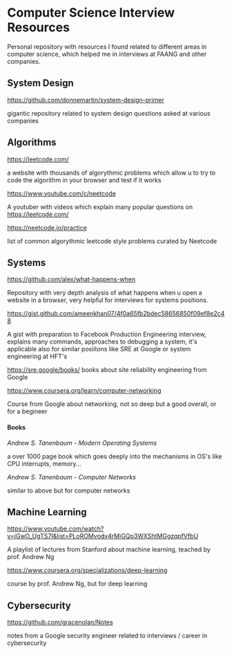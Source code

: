 # Computer Science Interview Resources
Personal repository with resources I found related to different areas in computer science, which helped me in interviews at FAANG and other companies.

## System Design
https://github.com/donnemartin/system-design-primer

gigantic repository related to system design questions asked at various companies

## Algorithms
https://leetcode.com/

a website with thousands of algorythmic problems which allow u to try to code the algorithm in your browser and test if it works

https://www.youtube.com/c/neetcode

A youtuber with videos which explain many popular questions on https://leetcode.com/

https://neetcode.io/practice

list of common algorythmic leetcode style problems curated by Neetcode

## Systems
https://github.com/alex/what-happens-when

Repository with very depth analysis of what happens when u open a website in a browser, very helpful for interviews for systems positions.

https://gist.github.com/ameenkhan07/4f0a65fb2bdec58656850f09ef8e2c48

A gist with preparation to Facebook Production Engineering interview, explains many commands, approaches to debugging a system, it's applicable also for similar posiitons like SRE at Google or system engineering at HFT's

https://sre.google/books/
books about site reliability engineering from Google

https://www.coursera.org/learn/computer-networking

Course from Google about networking, not so deep but a good overall, or for a begineer

#### Books
_Andrew S. Tanenbaum - Modern Operating Systems_

a over 1000 page book which goes deeply into the mechanisms in OS's like CPU interrupts, memory...

_Andrew S. Tanenbaum - Computer Networks_

similar to above but for computer networks

## Machine Learning
https://www.youtube.com/watch?v=jGwO_UgTS7I&list=PLoROMvodv4rMiGQp3WXShtMGgzqpfVfbU

A playlist of lectures from Stanford about machine learning, teached by prof. Andrew Ng

https://www.coursera.org/specializations/deep-learning

course by prof. Andrew Ng, but for deep learning

## Cybersecurity
https://github.com/gracenolan/Notes

notes from a Google security engineer related to interviews / career in cybersecurity

